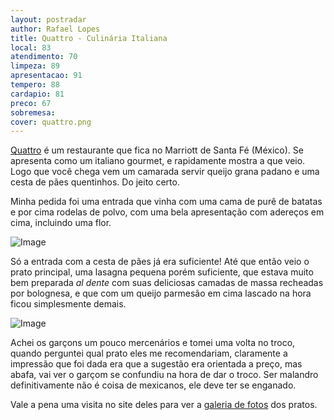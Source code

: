 ```yaml
---
layout: postradar
author: Rafael Lopes
title: Quattro - Culinária Italiana
local: 83
atendimento: 70
limpeza: 89
apresentacao: 91
tempero: 88
cardapio: 81
preco: 67
sobremesa:
cover: quattro.png
---
```


[Quattro] é um restaurante que fica no Marriott de Santa Fé (México). Se apresenta como um italiano gourmet, e rapidamente mostra a que veio. Logo que você chega vem um camarada servir queijo grana padano e uma cesta de pães quentinhos. Do jeito certo.

Minha pedida foi uma entrada que vinha com uma cama de purê de batatas e por cima rodelas de polvo, com uma bela apresentação com adereços em cima, incluindo uma flor.

![Image](/media/712/quattro-1.jpg)

Só a entrada com a cesta de pães já era suficiente! Até que então veio o prato principal, uma lasagna pequena porém suficiente, que estava muito bem preparada _al dente_ com suas deliciosas camadas de massa recheadas por bolognesa, e que com um queijo parmesão em cima lascado na hora ficou simplesmente demais.

![Image](/media/712/quattro-2.jpg)

Achei os garçons um pouco mercenários e tomei uma volta no troco, quando perguntei qual prato eles me recomendariam, claramente a impressão que foi dada era que a sugestão era orientada a preço, mas abafa, vai ver o garçom se confundiu na hora de dar o troco. Ser malandro definitivamente não é coisa de mexicanos, ele deve ter se enganado.

Vale a pena uma visita no site deles para ver a [galeria de fotos](http://www.quattro.com.mx/galeria) dos pratos.

[Quattro]: http://www.quattro.com.mx/